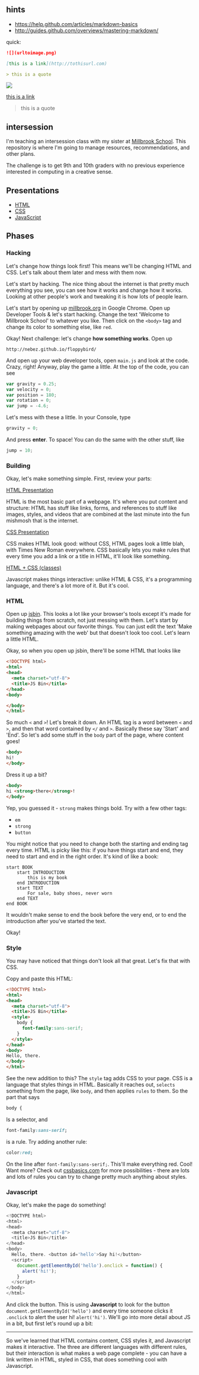 
## hints

* https://help.github.com/articles/markdown-basics
* http://guides.github.com/overviews/mastering-markdown/

quick:

```md
![](urltoimage.png)

[this is a link](http://tothisurl.com)

> this is a quote
```

![](urltoimage.png)

[this is a link](http://tothisurl.com)

> this is a quote


## intersession

I'm teaching an intersession class with my sister at [Millbrook School](http://www.millbrook.org/).
This repository is where I'm going to manage resources, recommendations, and other plans.

The challenge is to get 9th and 10th graders with no previous experience
interested in computing in a creative sense.

## Presentations

* [HTML](https://docs.google.com/presentation/d/1eM7T9WoA76fUBN8RuuuBNuJqFi4d3AIprcM-T0rR0nM/pub?start=false&loop=false&delayms=3000)
* [CSS](https://docs.google.com/presentation/d/1N6Bq7yFdyK1L1y5A3kfw5qn4aS9tP-dug5Ceyl_mfZQ/pub?start=false&loop=false&delayms=3000)
* [JavaScript](https://docs.google.com/presentation/d/1R5Vm_H0wUBjKO-rh2w_UkA1Bv_VCAbfYW1nl3avgvWw/pub?start=false&loop=false&delayms=3000)

## Phases

### Hacking

Let's change how things look first! This means we'll be changing HTML and CSS. Let's talk about them later and mess with them now.

Let's start by hacking. The nice thing about the internet is that pretty much
everything you see, you can see how it works and change how it works. Looking
at other people's work and tweaking it is how lots of people learn.

Let's start by opening up [millbrook.org](http://millbrook.org/) in Google Chrome.
Open up Developer Tools & let's start hacking. Change the text 'Welcome to Millbrook School'
to whatever you like. Then click on the `<body>` tag and change its color to something
else, like `red`.

Okay! Next challenge: let's change **how something works**. Open up

	http://nebez.github.io/floppybird/

And open up your web developer tools, open `main.js` and look at the code. Crazy, right! Anyway, play the game a little. At the top of the code, you can see

```js
var gravity = 0.25;
var velocity = 0;
var position = 180;
var rotation = 0;
var jump = -4.6;
```

Let's mess with these a little. In your Console, type

```js
gravity = 0;
```

And press **enter**. To space! You can do the same with the other stuff, like

```js
jump = 10;
```

### Building

Okay, let's make something simple. First, review your parts:

[HTML Presentation](https://docs.google.com/presentation/d/1eM7T9WoA76fUBN8RuuuBNuJqFi4d3AIprcM-T0rR0nM/pub?start=false&loop=false&delayms=3000)

HTML is the most basic part of a webpage. It's where you put content and structure: HTML has stuff like links, forms, and references to stuff like images, styles, and videos that are combined at the last minute into the fun mishmosh that is the internet.

[CSS Presentation](https://docs.google.com/presentation/d/1N6Bq7yFdyK1L1y5A3kfw5qn4aS9tP-dug5Ceyl_mfZQ/pub?start=false&loop=false&delayms=3000)

CSS makes HTML look good: without CSS, HTML pages look a little blah, with Times New Roman everywhere. CSS basically lets you make rules that every time you add a link or a title in HTML, it'll look like something.

[HTML + CSS (classes)](https://docs.google.com/presentation/d/1qv-ZF-bo9SGfJmQn8clhmqhAgGRDfB8Z7iCyigYFSbE/pub?start=false&loop=false&delayms=3000)

Javascript makes things interactive: unlike HTML & CSS, it's a programming language, and there's a lot more of it. But it's cool.

### HTML

Open up [jsbin](http://jsbin.com/). This looks a lot like your browser's tools except it's made for building things from scratch, not just messing with them. Let's start by making webpages about our favorite things. You can just edit the text 'Make something amazing with the web' but that doesn't look too cool. Let's learn a little HTML.

Okay, so when you open up jsbin, there'll be some HTML that looks like

```html
<!DOCTYPE html>
<html>
<head>
  <meta charset="utf-8">
  <title>JS Bin</title>
</head>
<body>

</body>
</html>
```

So much `<` and `>`! Let's break it down. An HTML tag is a word between `<` and `>`, and then that word contained by `</` and `>`. Basically these say 'Start' and 'End'. So let's add some stuff in the `body` part of the page, where content goes!

```html
<body>
hi!
</body>
```

Dress it up a bit?

```html
<body>
hi <strong>there</strong>!
</body>
```

Yep, you guessed it - `strong` makes things bold. Try with a few other tags:

* `em`
* `strong`
* `button`

You might notice that you need to change both the starting and ending tag every time. HTML is picky like this: if you have things start and end, they need to start and end in the right order. It's kind of like a book:

```
start BOOK
	start INTRODUCTION
		this is my book
	end INTRODUCTION
	start TEXT
		For sale, baby shoes, never worn
	end TEXT
end BOOK
```
It wouldn't make sense to end the book before the very end, or to end the introduction after you've started the text.

Okay!

### Style

You may have noticed that things don't look all that great. Let's fix that with CSS.

Copy and paste this HTML:

```html
<!DOCTYPE html>
<html>
<head>
  <meta charset="utf-8">
  <title>JS Bin</title>
  <style>
    body {
      font-family:sans-serif;
    }
  </style>
</head>
<body>
Hello, there.
</body>
</html>
```

See the new addition to this? The `style` tag adds CSS to your page. CSS is a language that styles things in HTML. Basically it reaches out, `selects` something from the page, like `body`, and then applies `rules` to them. So the part that says

```css
body {
```

Is a selector, and

```css
font-family:sans-serif;
```

is a rule. Try adding another rule:

```css
color:red;
```

On the line after `font-family:sans-serif;`. This'll make everything red. Cool! Want more? Check out [cssbasics.com](http://www.cssbasics.com/introduction-to-css/) for more possibilities - there are lots and lots of rules you can try to change pretty much anything about styles.

### Javascript

Okay, let's make the page do something!

```js
<!DOCTYPE html>
<html>
<head>
  <meta charset="utf-8">
  <title>JS Bin</title>
</head>
<body>
  Hello, there. <button id='hello'>Say hi!</button>
  <script>
    document.getElementById('hello').onclick = function() {
      alert('hi!');
    }
  </script>
</body>
</html>
```

And click the button. This is using **Javascript** to look for the button `document.getElementById('hello')` and every time someone clicks it `.onclick` to alert the user hi! `alert('hi')`. We'll go into more detail about JS in a bit, but first let's round up a bit:

---

So we've learned that HTML contains content, CSS styles it, and Javascript makes it interactive. The three are different languages with different rules, but their interaction is what makes a web page complete - you can have a link written in HTML, styled in CSS, that does something cool with Javascript.
